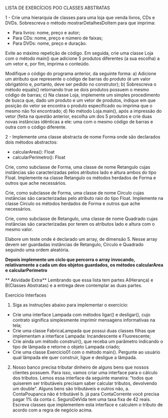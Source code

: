 LISTA DE EXERCÍCIOS POO CLASSES ABSTRATAS

1 - Crie uma hierarquia de classes para uma loja que venda livros, CDs e DVDs.
Sobrescreva o método mostrarDetalhesDoItem para que imprima:

- Para livros: nome, preço e autor;
- Para CDs: nome, preço e número de faixas;
- Para DVDs: nome, preço e duração.

Evite ao máximo repetição de código. Em seguida, crie uma classe Loja com o
método main() que adicione 5 produtos diferentes (a sua escolha) a um vetor e, por
fim, imprima o conteúdo.

Modifique o código do programa anterior, da seguinte forma:
a) Adicione um atributo que represente o código de barras do produto (é um
valor obrigatório e, portanto, deve ser pedido no construtor);
b) Sobrescreva o método equals() retornando true se dois produtos possuem
o mesmo código de barras;
c) Na classe Loja, implemente um simples procedimento de busca que, dado
um produto e um vetor de produtos, indique em que posição do vetor se encontra o
produto especificado ou imprima que o mesmo não foi encontrado;
d) No método Loja.main(), após a impressão do vetor (feita na questão
anterior, escolha um dos 5 produtos e crie duas novas instâncias idênticas a ele:
uma com o mesmo código de barras e outra com o código diferente.

2 - Implemente uma classe abstracta de nome Forma onde são declarados dois
métodos abstractos:

- calcularArea(): Float
- calcularPerimetro(): Float

Crie, como subclasse de Forma, uma classe de nome Retangulo cujas instâncias
são caracterizadas pelos atributos lado e altura ambos do tipo Float. Implemente na
classe Retangulo os métodos herdados de Forma e outros que ache necessários.

Crie, como subclasse de Forma, uma classe de nome Círculo cujas instâncias são caracterizadas pelo atributo raio do tipo Float. Implemente na classe Circulo os
métodos herdados de Forma e outros que ache necessários.

Crie, como subclasse de Retangulo, uma classe de nome Quadrado cujas
instâncias são caracterizadas por terem os atributos lado e altura com o mesmo
valor.

Elabore um teste onde é declarado um array, de dimensão 5. Nesse array devem
ser guardadas instâncias de Retangulo, Círculo e Quadrado seguindo uma ordem
aleatória.

**Depois implemente um ciclo que percorra o array invocando, relativamente a cada
um dos objetos guardados, os métodos calcularArea e calcularPerimetro**

** Atividade Extra**
Lembrando que essa lista tem partes A(Herança) e B(Classes Abstratas) e a
entrega deve contemplar as duas partes.

Exercício Interfaces

1. Siga as instruções abaixo para implementar o exercício:
- Crie uma interface Lampada com métodos ligar() e desligar(), cujo
contrato significa simplesmente imprimir mensagens informativas na
tela;
- Crie uma classe FabricaLampada que possui duas classes filhas que
implementam a interface Lampada: Incandescente e Fluorescente;
- Crie ainda um método construir(), que receba um parâmetro indicando
o tipo de lâmpada e retorne o objeto Lampada criado;
- Crie uma classe Exercicio01 com o método main(). Pergunte ao
usuário qual lâmpada ele quer construir, ligue e desligue a lâmpada.
2. Nosso banco precisa tributar dinheiro de alguns bens que nossos clientes possuem. Para isso, vamos criar uma interface para o cálculo dos tributos.
Lemos essa interface da seguinte maneira: "todos que quiserem ser
tributáveis precisam saber calcular tributos, devolvendo um double".
Alguns bens são tributáveis e outros não,
a. ContaPoupanca não é tributável
b. já para ContaCorrente você precisa pagar 1% da conta
c. SeguroDeVida tem uma taxa fixa de 42 reais.
Escreva classes que implementem esta interface e calculem o tributo de
acordo com a regra de negócio acima.
